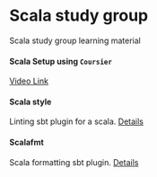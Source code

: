 # Scala study group
Scala study group learning material


#### Scala Setup using `Coursier`
[Video Link](https://www.youtube.com/watch?v=j-H6LSv2z_8)

#### Scala style 
Linting sbt plugin for a scala. [Details](http://www.scalastyle.org/sbt.html)

#### Scalafmt 
Scala formatting  sbt plugin. [Details](https://scalameta.org/scalafmt/docs/installation.html)
